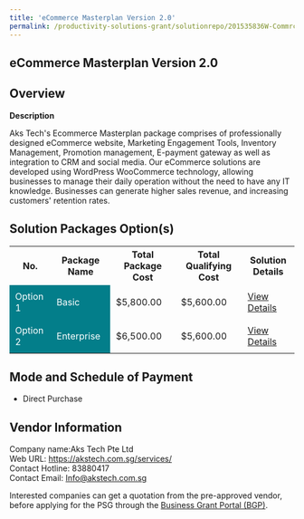 ```yaml
---
title: 'eCommerce Masterplan Version 2.0'
permalink: /productivity-solutions-grant/solutionrepo/201535836W-Commrc-Mstrpln-v-20-G
---
```


## eCommerce Masterplan Version 2.0

## Overview

**Description**

Aks Tech's Ecommerce Masterplan package comprises of professionally designed eCommerce website, Marketing Engagement Tools, Inventory Management, Promotion management, E-payment gateway as well as integration to CRM and social media. Our eCommerce solutions are developed using WordPress WooCommerce technology, allowing businesses to manage their daily operation without the need to have any IT knowledge. Businesses can  generate higher sales revenue, and increasing customers' retention rates.

## Solution Packages Option(s)

<table>
<tr>
<th><b>No.</b></th>
<th><b>Package Name</b></th>
<th><b>Total Package Cost</b></th>
<th><b>Total Qualifying Cost</b></th>
<th><b>Solution Details</b></th>
</tr>
<tr>
<td style='padding: 10px; background-color: #037E8A; color: #FFFFFF;'>Option 1</td>
<td style='padding: 10px; background-color: #037E8A; color: #FFFFFF;'>Basic</td>
<td style='padding: 10px;'>$5,800.00</td>
<td style='padding: 10px;'>$5,600.00</td>
<td style='padding: 10px;'><a href='/images/psg/Aks_Tech_eCommerce_Masterplan_Ver2_0_Desensitised_Annex3_Part1.pdf' target='_blank'>View Details</a></td>
</tr>
<tr>
<td style='padding: 10px; background-color: #037E8A; color: #FFFFFF;'>Option 2</td>
<td style='padding: 10px; background-color: #037E8A; color: #FFFFFF;'>Enterprise</td>
<td style='padding: 10px;'>$6,500.00</td>
<td style='padding: 10px;'>$5,600.00</td>
<td style='padding: 10px;'><a href='/images/psg/Aks_Tech_eCommerce_Masterplan_Ver2_0_Desensitised_Annex3_Part2.pdf' target='_blank'>View Details</a></td>
</tr>
</table>

## Mode and Schedule of Payment

 - Direct Purchase

## Vendor Information

 Company name:Aks Tech Pte Ltd<br>Web URL: https://akstech.com.sg/services/ <br>Contact Hotline: 83880417 <br>Contact Email: Info@akstech.com.sg 

Interested companies can get a quotation from the pre-approved vendor, before applying for the PSG through the <a href='https://www.businessgrants.gov.sg/' target='_blank' rel='noopener'>Business Grant Portal (BGP)</a>.

<script src="/jquery/resize-tables.js"></script>
